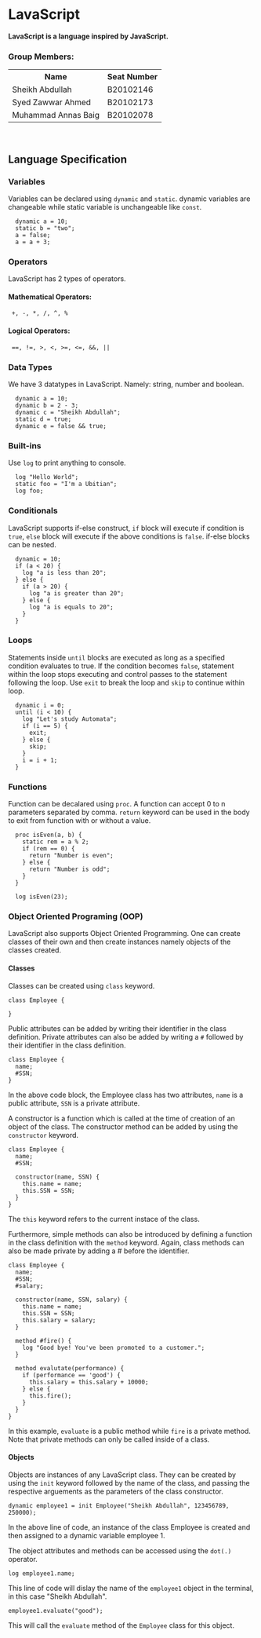 <h1>LavaScript</h1>
<p>
  <b>LavaScript is a language inspired by JavaScript.</b>
</p>

<h3>Group Members:</h3>
<table>
  <tr>
    <th>Name</th>
    <th>Seat Number</th>
  </tr>
  <tr>
    <td>Sheikh Abdullah</td>
    <td>B20102146</td>
  </tr>
  <tr>
    <td>Syed Zawwar Ahmed</td>
    <td>B20102173</td>
  </tr>
  <tr>
    <td>Muhammad Annas Baig</td>
    <td>B20102078</td>
  </tr>
</table>

<br>
<h2>Language Specification</h2>

<h3>Variables</h3>
<p>Variables can be declared using <code>dynamic</code> and <code>static</code>.
dynamic variables are changeable while static variable is unchangeable like <code>const</code>.</p>

```
  dynamic a = 10;
  static b = "two";
  a = false;
  a = a + 3;
```

<h3>Operators</h3>
<p>LavaScript has 2 types of operators.</p>
  <h4>Mathematical Operators:</h4>
  <code> +, -, *, /, ^, %</code>
  <h4>Logical Operators:</h4>
  <code> ==, !=, >, <, >=, <=, &&, ||</code>

<h3>Data Types</h3>
<p>We have 3 datatypes in LavaScript. Namely: string, number and boolean.</p>

```
  dynamic a = 10;
  dynamic b = 2 - 3;
  dynamic c = "Sheikh Abdullah";
  static d = true;
  dynamic e = false && true;
```

<h3>Built-ins</h3>
<p>Use <code>log</code> to print anything to console.</p>

```
  log "Hello World";
  static foo = "I'm a Ubitian";
  log foo;
```
<h3>Conditionals</h3>
<p>LavaScript supports if-else construct, <code>if</code> block will execute if condition is <code>true</code>, <code>else</code> block will execute if the above conditions is <code>false</code>. if-else blocks can be nested.

```
  dynamic = 10;
  if (a < 20) {
    log "a is less than 20";
  } else {
    if (a > 20) {
      log "a is greater than 20";
    } else {
      log "a is equals to 20";
    }
  }
```

<h3>Loops</h3>
<p>Statements inside <code>until</code> blocks are executed as long as a specified condition evaluates to true. If the condition becomes <code>false</code>, statement within the loop stops executing and control passes to the statement following the loop. Use <code>exit</code> to break the loop and <code className="language-cpp">skip</code> to continue within loop.</p>


```
  dynamic i = 0;
  until (i < 10) {
    log "Let's study Automata";
    if (i == 5) {
      exit;
    } else {
      skip;
    }
    i = i + 1;
  }
```

<h3>Functions</h3>
<p>Function can be decalared using <code>proc</code>. A function can accept 0 to n parameters separated by comma. <code>return</code> keyword can be used in the body to exit from function with or without a value.</p>

```
  proc isEven(a, b) {
    static rem = a % 2;
    if (rem == 0) {
      return "Number is even";
    } else {
      return "Number is odd";
    }
  }

  log isEven(23);
```
<h3>Object Oriented Programing (OOP)</h2>
<p>LavaScript also supports Object Oriented Programming. One can create classes of their own and then create instances namely objects of the classes created.</p>
<h4>Classes</h3>
<p>Classes can be created using <code>class</code> keyword.</p>

```
class Employee {
  
}
```

<p>Public attributes can be added by writing their identifier in the class definition. Private attributes can also be added by writing a <code>#</code> followed by their identifier in the class definition.</p>

```
class Employee {
  name;
  #SSN;
}
```
<p>In the above code block, the Employee class has two attributes, <code>name</code> is a public attribute, <code>SSN</code> is a private attribute.</p>

<p>A constructor is a function which is called at the time of creation of an object of the class. The constructor method can be added by using the <code>constructor</code> keyword.</p>

```
class Employee {
  name;
  #SSN;

  constructor(name, SSN) {
    this.name = name;
    this.SSN = SSN;
  }
} 
```

<p>The <code>this</code> keyword refers to the current instace of the class.</p>

<p>Furthermore, simple methods can also be introduced by defining a function in the class definition with the <code>method</code> keyword. Again, class methods can also be made private by adding a # before the identifier.</p>


```
class Employee {
  name;
  #SSN;
  #salary;

  constructor(name, SSN, salary) {
    this.name = name;
    this.SSN = SSN;
    this.salary = salary;
  }

  method #fire() {
    log "Good bye! You've been promoted to a customer.";
  }

  method evalutate(performance) {
    if (performance == 'good') {
      this.salary = this.salary + 10000;
    } else {
      this.fire();
    }
  }
} 
```

<p>In this example, <code>evaluate</code> is a public method while <code>fire</code> is a private method. Note that private methods can only be called inside of a class.</p>

<h4>Objects</h3>
<p>Objects are instances of any LavaScript class. They can be created by using the <code>init</code> keyword followed by the name of the class, and passing the respective arguements as the parameters of the class constructor.</p>

```
dynamic employee1 = init Employee("Sheikh Abdullah", 123456789, 250000);
```
<p>In the above line of code,  an instance of the class Employee is created and then assigned to a dynamic variable employee 1.</p>

The object attributes and methods can be accessed using the <code>dot(.)</code> operator.

```
log employee1.name;
```
This line of code will dislay the name of the <code>employee1</code> object in the terminal, in this case "Sheikh Abdullah".

```
employee1.evaluate("good");
```
This will call the <code>evaluate</code> method of the <code>Employee</code> class for this object.